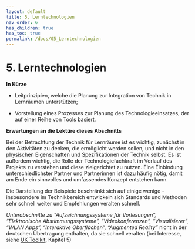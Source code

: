 ```yaml
---
layout: default
title: 5. Lerntechnologien
nav_order: 6
has_children: true
has_toc: true
permalink: /docs/05_Lerntechnologien
---
```


# 5. Lerntechnologien

**In Kürze**

-   Leitprinzipien, welche die Planung zur Integration von Technik in Lernräumen unterstützen;

-   Vorstellung eines Prozesses zur Planung des Technologieeinsatzes, der auf einer Reihe von Tools basiert.

**Erwartungen an die Lektüre dieses Abschnitts**

Bei der Betrachtung der Technik für
Lernräume ist es wichtig, zunächst in den Aktivitäten zu denken, die
ermöglicht werden sollen, und nicht in den physischen Eigenschaften und
Spezifikationen der Technik selbst.  Es ist außerdem wichtig, die Rolle der Technologiefachkraft im Verlauf des Projekts zu verstehen und diese zielgerichtet zu nutzen. Eine Einbindung unterschiedlichster Partner und Partnerinnen ist dazu häufig nötig, damit am Ende ein sinnvolles und umfassendes Konzept entstehen kann.

Die Darstellung der Beispiele beschränkt sich auf einige wenige - insbesondere im Technikbereich entwickeln sich Standards und Methoden sehr schnell weiter und Empfehlungen veralten schnell.

*Unterabschnitte zu “Aufzeichnungssysteme für Vorlesungen”,
“Elektronische Abstimmungssysteme”, “Videokonferenzen”,
“Visualisierer”, “WLAN Apps”, “Interaktive Oberflächen”, “Augmented
Reality”* nicht in der deutschen Übertragung enthalten, da sie schnell veralten (bei Interesse, siehe [UK Toolkit](https://www.ucisa.ac.uk/learningspace), Kapitel 5)
